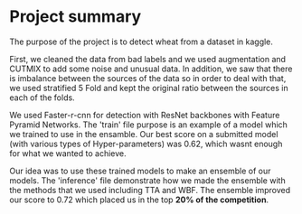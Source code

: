 # Project summary

The purpose of the project is to detect wheat from a dataset in kaggle.

First, we cleaned the data from bad labels and we used augmentation and CUTMIX to add some noise and unusual data.
In addition, we saw that there is imbalance between the sources of the data so in order to deal with that,
we used stratified 5 Fold and kept the original ratio between the sources in each of the folds.

We used Faster-r-cnn for detection with ResNet backbones with Feature Pyramid Networks.
The 'train' file purpose is an example of a model which we trained to use in the ensamble.
Our best score on a submitted model (with various types of Hyper-parameters) was 0.62,
which wasnt enough for what we wanted to achieve.

Our idea was to use these trained models to make an ensemble of our models.
The 'inference' file demonstrate how we made the ensemble with the methods that we used including TTA and WBF.
The ensemble improved our score to 0.72 which placed us in the top **20% of the competition**.

